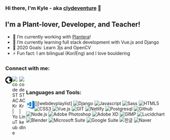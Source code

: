 ### Hi there, I'm Kyle - aka [clydeventure][website] 👋

## I'm a Plant-lover, Developer, and Teacher!
- 🔭 I’m currently working with [Plantera][plantera]!
- 🌱 I’m currently learning full stack development with Vue.js and Django
- 🥅 2020 Goals: Learn 3js and OpenCV
- ⚡ Fun fact: I am bilingual (Kor/Eng) and I love bouldering

### Connect with me:

[<img align="left" alt="codeSTACKr.com" width="22px" src="https://raw.githubusercontent.com/iconic/open-iconic/master/svg/globe.svg" />][website]
[<img align="left" alt="codeSTACKr | YouTube" width="22px" src="https://cdn.jsdelivr.net/npm/simple-icons@v3/icons/youtube.svg" />][youtube]
[<img align="left" alt="codeSTACKr | LinkedIn" width="22px" src="https://cdn.jsdelivr.net/npm/simple-icons@v3/icons/linkedin.svg" />][linkedin]
<br />

### Languages and Tools:

[<img align="left" alt="Visual Studio Code" height="26px" src="https://raw.githubusercontent.com/github/explore/80688e429a7d4ef2fca1e82350fe8e3517d3494d/topics/visual-studio-code/visual-studio-code.png" />][webdevplaylist]
<img src="https://github.com/clydeventure/website/blob/master/img/logo/djangologo.png" height="26px" class="programs" title="Django" >
<img src="https://github.com/clydeventure/website/blob/master/img/logo/jslogo.png" height="26px" class="programs" title="Javascript" >
<img src="https://github.com/clydeventure/website/blob/master/img/logo/sass.png.png" height="26px" class="programs" title="Sass" >
<img src="https://github.com/clydeventure/website/blob/master/img/logo/html5logo.png" height="26px" class="programs" title="HTML5" >
<img src="https://github.com/clydeventure/website/blob/master/img/logo/csslogo.png" height="26px" class="programs" title="CSS3" >
<img src="https://github.com/clydeventure/website/blob/master/img/logo/vue.png" height="26px" class="programs" title="Vue.js" >
<img src="https://github.com/clydeventure/website/blob/master/img/logo/gitlogo.png" height="26px" class="programs" title="GIT" >
<img src="https://github.com/clydeventure/website/blob/master/img/logo/netlifylogo.png" height="26px" class="programs" title="Netlify" >
<img src="https://github.com/clydeventure/website/blob/master/img/logo/postgresqllogo.png" height="26px" class="programs" title="Postgresql" >
<img src="https://github.com/clydeventure/website/blob/master/img/logo/githublogo.png" height="26px" class="programs" title="Github" >
<img src="https://github.com/clydeventure/website/blob/master/img/logo/node.png" height="26px" class="programs" title="Node.js" >
<img src="https://github.com/clydeventure/website/blob/master/img/logo/pslogo.png" height="26px" class="programs" title="Adobe Photoshop" >
<img src="https://github.com/clydeventure/website/blob/master/img/logo/xdlogo.png" height="26px" class="programs" title="Adobe XD" >
<img src="https://github.com/clydeventure/website/blob/master/img/logo/gimplogo.png" height="26px" class="programs" title="GIMP" >
<img src="https://github.com/clydeventure/website/blob/master/img/logo/lucidchartlogo.png" height="26px" class="programs" title="Lucidchart">
<img src="https://github.com/clydeventure/website/blob/master/img/logo/blenderlogo.png" height="26px" class="programs" title="Blender" >
<img src="https://github.com/clydeventure/website/blob/master/img/logo/micorsoftlogo.png" height="26px" class="programs" title="Microsoft Suite" >
<img src="https://github.com/clydeventure/website/blob/master/img/logo/googlelogo.png" height="26px" class="programs" title="Google Suite" >
<img src="https://github.com/clydeventure/website/blob/master/img/logo/hancomlogo.png" height="26px" class="programs" title="한글" >
<img src="https://github.com/clydeventure/website/blob/master/img/logo/naver.png" height="26px" class="programs" title="Naver" >

<br />
<br />

[website]: https://clydeventure.com
[youtube]: https://www.youtube.com/channel/UCxZi6Y4eJxhGyItIjIZ687g?view_as=subscriber
[linkedin]: https://www.linkedin.com/in/kyle-clyde/
[plantera]: https://www.plantera.kr/
